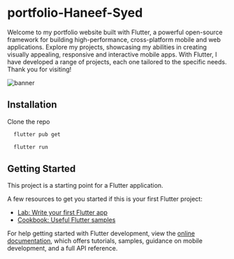 # portfolio-Haneef-Syed

Welcome to my portfolio website built with Flutter, a powerful open-source framework for building high-performance, cross-platform mobile and web applications. Explore my projects, showcasing my abilities in creating visually appealing, responsive and interactive mobile apps. With Flutter, I have developed a range of projects, each one tailored to the specific needs. Thank you for visiting!

![banner](https://user-images.githubusercontent.com/96806599/214898259-3bf93f16-5e77-4539-a2f8-51a16ea1a92f.png)

## Installation

Clone the repo

```bash
  flutter pub get
```
```bash
  flutter run
```

## Getting Started

This project is a starting point for a Flutter application.

A few resources to get you started if this is your first Flutter project:

- [Lab: Write your first Flutter app](https://docs.flutter.dev/get-started/codelab)
- [Cookbook: Useful Flutter samples](https://docs.flutter.dev/cookbook)

For help getting started with Flutter development, view the
[online documentation](https://docs.flutter.dev/), which offers tutorials,
samples, guidance on mobile development, and a full API reference.
